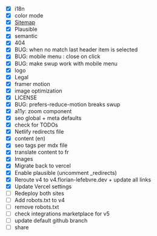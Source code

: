 -   [x] i18n
-   [x] color mode
-   [x] [Sitemap](https://docs.astro.build/en/guides/integrations-guide/sitemap/)
-   [x] Plausible
-   [x] semantic
-   [x] 404
-   [x] BUG: when no match last header item is selected
-   [x] BUG: mobile menu : close on click
-   [x] BUG: make swup work with mobile menu
-   [x] logo
-   [x] Legal
-   [x] framer motion
-   [x] image optimization
-   [x] LICENSE
-   [x] BUG: prefers-reduce-motion breaks swup
-   [x] a11y: zoom component
-   [x] seo global + meta defaults
-   [x] check for TODOs
-   [x] Netlify redirects file
-   [x] content (en)
-   [x] seo tags per mdx file
-   [x] translate content to fr
-   [x] Images
-   [x] Migrate back to vercel
-   [x] Enable plausible (uncomment \_redirects)
-   [x] Reroute v4 to v4.florian-lefebvre.dev + update all links
-   [x] Update Vercel settings
-   [ ] Redeploy both sites
-   [ ] Add robots.txt to v4
-   [ ] remove robots.txt
-   [ ] check integrations marketplace for v5
-   [ ] update default github branch
-   [ ] share

